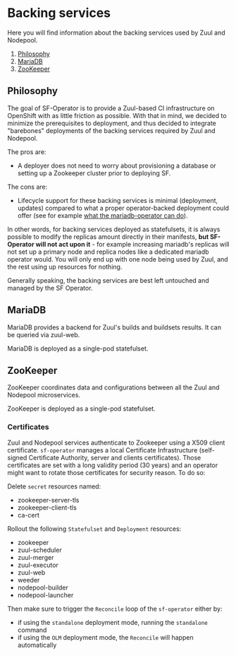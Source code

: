 # Backing services

Here you will find information about the backing services used by Zuul and Nodepool.


1. [Philosophy](#philosophy)
1. [MariaDB](#mariadb)
1. [ZooKeeper](#zookeeper)

## Philosophy

The goal of SF-Operator is to provide a Zuul-based CI infrastructure on OpenShift with as little
friction as possible. With that in mind, we decided to minimize the prerequisites to deployment, and
thus decided to integrate "barebones" deployments of the backing services required by Zuul and Nodepool.

The pros are:

* A deployer does not need to worry about provisioning a database or setting up a Zookeeper cluster
prior to deploying SF.

The cons are:

* Lifecycle support for these backing services is minimal (deployment, updates) compared to what a
proper operator-backed deployment could offer (see for example [what the mariadb-operator can do](https://mariadb.org/mariadb-in-kubernetes-with-mariadb-operator/)).

In other words, for backing services deployed as statefulsets, it is always possible to modify the replicas amount directly in their manifests, **but SF-Operator will not act upon it** - for example increasing mariadb's replicas will not set up a primary node and replica nodes like a dedicated mariadb operator would. You will only end up with one node being used by Zuul, and the rest using up resources for nothing.

Generally speaking, the backing services are best left untouched and managed by the SF Operator.

## MariaDB

MariaDB provides a backend for Zuul's builds and buildsets results. It can be queried via zuul-web.

MariaDB is deployed as a single-pod statefulset.

## ZooKeeper

ZooKeeper coordinates data and configurations between all the Zuul and Nodepool microservices.

ZooKeeper is deployed as a single-pod statefulset.

### Certificates

Zuul and Nodepool services authenticate to Zookeeper using a X509 client certificate. `sf-operator` manages a local Certificate Infrastructure (self-signed Certificate Authority, server and clients certificates). Those certificates are set with a long validity period (30 years) and an operator might want to rotate those certificates for security reason. To do so:

Delete `secret` resources named:

- zookeeper-server-tls
- zookeeper-client-tls
- ca-cert

Rollout the following `Statefulset` and `Deployment` resources:

- zookeeper
- zuul-scheduler
- zuul-merger
- zuul-executor
- zuul-web
- weeder
- nodepool-builder
- nodepool-launcher

Then make sure to trigger the `Reconcile` loop of the `sf-operator` either by:

- if using the `standalone` deployment mode, running the `standalone` command
- if using the `OLM` deployment mode, the `Reconcile` will happen automatically